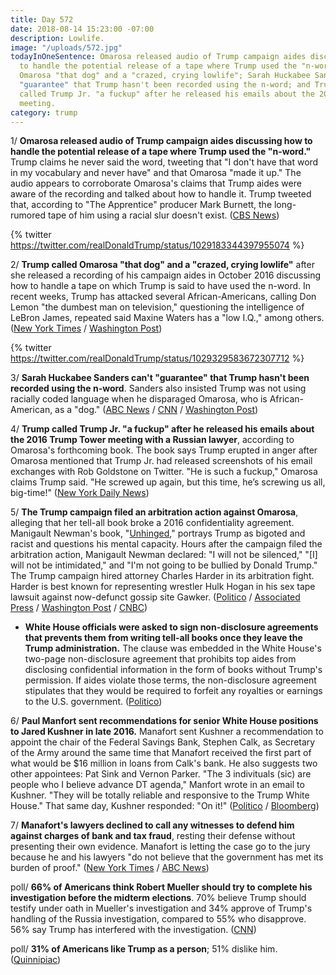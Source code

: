 ```yaml
---
title: Day 572
date: 2018-08-14 15:23:00 -07:00
description: Lowlife.
image: "/uploads/572.jpg"
todayInOneSentence: Omarosa released audio of Trump campaign aides discussing how
  to handle the potential release of a tape where Trump used the "n-word"; Trump called
  Omarosa "that dog" and a "crazed, crying lowlife"; Sarah Huckabee Sanders can't
  "guarantee" that Trump hasn't been recorded using the n-word; and Trump allegedly
  called Trump Jr. "a fuckup" after he released his emails about the 2016 Trump Tower
  meeting.
category: trump
---
```


1/ **Omarosa released audio of Trump campaign aides discussing how to handle the potential release of a tape where Trump used the "n-word."** Trump claims he never said the word, tweeting that "I don't have that word in my vocabulary and never have" and that Omarosa "made it up." The audio appears to corroborate Omarosa's claims that Trump aides were aware of the recording and talked about how to handle it. Trump tweeted that, according to "The Apprentice" producer Mark Burnett, the long-rumored tape of him using a racial slur doesn't exist. ([CBS News](https://www.cbsnews.com/news/new-audio-omarosa-trump-campaign-aides-apparently-discussing-fallout-of-n-word/))

{% twitter https://twitter.com/realDonaldTrump/status/1029183344397955074 %}

2/ **Trump called Omarosa "that dog" and a "crazed, crying lowlife"** after she released a recording of his campaign aides in October 2016 discussing how to handle a tape on which Trump is said to have used the n-word. In recent weeks, Trump has attacked several African-Americans, calling Don Lemon "the dumbest man on television," questioning the intelligence of LeBron James, repeated said Maxine Waters has a "low I.Q.," among others. ([New York Times](https://www.nytimes.com/2018/08/14/us/politics/trump-omarosa-dog.html) / [Washington Post](https://www.washingtonpost.com/politics/trump-calls-manigault-newman-that-dog-as-she-continues-publicity-tour/2018/08/14/d0956e2c-9fb1-11e8-93e3-24d1703d2a7a_story.html))

{% twitter https://twitter.com/realDonaldTrump/status/1029329583672307712 %}

3/ **Sarah Huckabee Sanders can't "guarantee" that Trump hasn't been recorded using the n-word**. Sanders also insisted Trump was not using racially coded language when he disparaged Omarosa, who is African-American, as a "dog." ([ABC News](https://abcnews.go.com/Politics/president-trump-calls-omarosa-dog-lowlife/story?id=57164350) / [CNN](https://www.cnn.com/2018/08/14/politics/sarah-sanders-trump-nword/index.html) / [Washington Post](https://www.washingtonpost.com/politics/trump-calls-manigault-newman-that-dog-as-she-continues-publicity-tour/2018/08/14/d0956e2c-9fb1-11e8-93e3-24d1703d2a7a_story.html))

4/ **Trump called Trump Jr. "a fuckup" after he released his emails about the 2016 Trump Tower meeting with a Russian lawyer**, according to Omarosa's forthcoming book. The book says Trump erupted in anger after Omarosa mentioned that Trump Jr. had released screenshots of his email exchanges with Rob Goldstone on Twitter. "He is such a fuckup," Omarosa claims Trump said. "He screwed up again, but this time, he’s screwing us all, big-time!" ([New York Daily News](http://www.nydailynews.com/news/politics/ny-news-trump-junior-emails-russian-lawyer-20180813-story.html))

5/ **The Trump campaign filed an arbitration action against Omarosa**, alleging that her tell-all book broke a 2016 confidentiality agreement. Manigault Newman's book, "[Unhinged](https://amzn.to/2KSsmaQ)," portrays Trump as bigoted and racist and questions his mental capacity. Hours after the campaign filed the arbitration action, Manigault Newman declared: "I will not be silenced," "\[I\] will not be intimidated," and "I'm not going to be bullied by Donald Trump." The Trump campaign hired attorney Charles Harder in its arbitration fight. Harder is best known for representing wrestler Hulk Hogan in his sex tape lawsuit against now-defunct gossip site Gawker. ([Politico](https://www.politico.com/story/2018/08/14/omarosa-trump-campaign-arbitration-776965) / [Associated Press](https://apnews.com/7e9d835e04d04cf29cc3e0e33a1a8699) / [Washington Post](https://www.washingtonpost.com/politics/trump-campaign-files-arbitration-action-against-omarosa-manigault-newman/2018/08/14/0ea8bd24-9fd8-11e8-93e3-24d1703d2a7a_story.html) / [CNBC](https://www.cnbc.com/2018/08/14/trump-campaign-hires-lawyer-charles-harder-for-omarosa-legal-action.html))

* **White House officials were asked to sign non-disclosure agreements that prevents them from writing tell-all books once they leave the Trump administration.** The clause was embedded in the White House's two-page non-disclosure agreement that prohibits top aides from disclosing confidential information in the form of books without Trump's permission. If aides violate those terms, the non-disclosure agreement stipulates that they would be required to forfeit any royalties or earnings to the U.S. government. ([Politico](https://www.politico.com/story/2018/08/13/white-house-staff-non-disclosure-agreements-books-776313))

6/ **Paul Manfort sent recommendations for senior White House positions to Jared Kushner in late 2016.** Manafort sent Kushner a recommendation to appoint the chair of the Federal Savings Bank, Stephen Calk, as Secretary of the Army around the same time that Manafort received the first part of what would be $16 million in loans from Calk's bank. He also suggests two other appointees: Pat Sink and Vernon Parker. "The 3 indivituals (sic) are people who I believe advance DT agenda," Manfort wrote in an email to Kushner. "They will be totally reliable and responsive to the Trump White House." That same day, Kushner responded: "On it!" ([Politico](https://www.cnn.com/2018/08/14/politics/manafort-email-kushner-senior-administration-posts/index.html) / [Bloomberg](https://www.bloomberg.com/news/articles/2018-08-14/manafort-turned-to-kushner-in-attempt-to-get-banker-a-trump-job))

7/ **Manafort's lawyers declined to call any witnesses to defend him against charges of bank and tax fraud**, resting their defense without presenting their own evidence. Manafort is letting the case go to the jury because he and his lawyers "do not believe that the government has met its burden of proof." ([New York Times](https://www.nytimes.com/2018/08/14/us/politics/paul-manafort-trial.html) / [ABC News](https://abcnews.go.com/Politics/manafort-attorneys-opt-skip-defense-proceed-closing-arguments/story?id=57168855))

poll/ **66% of Americans think Robert Mueller should try to complete his investigation before the midterm elections**. 70% believe Trump should testify under oath in Mueller's investigation and 34% approve of Trump's handling of the Russia investigation, compared to 55% who disapprove. 56% say Trump has interfered with the investigation. ([CNN](https://www.cnn.com/2018/08/14/politics/cnn-poll-trump-russia-election/index.html))

poll/ **31% of Americans like Trump as a person**; 51% dislike him. ([Quinnipiac](https://poll.qu.edu/national/release-detail?ReleaseID=2561))